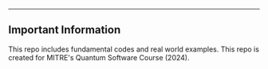------------------------------------------------------------------------------------------------------------------------------------------------------------------------------------------------------------------------------------------------------------------------------------
Important Information
------------------------------------------------------------------------------------------------------------------------------------------------------------------------------------------------------------------------------------------------------------------------------------

This repo includes fundamental codes and real world examples. This repo is created for MITRE's Quantum Software Course (2024). 
